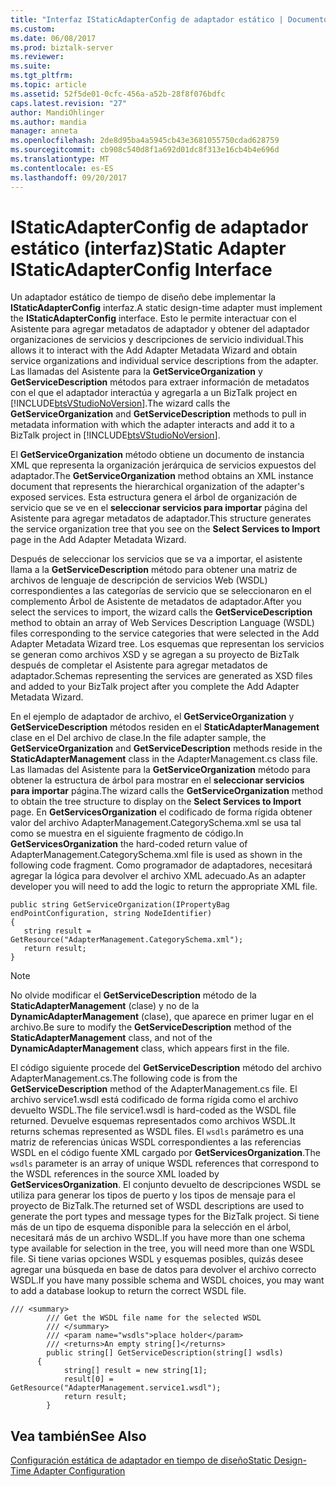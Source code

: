```yaml
---
title: "Interfaz IStaticAdapterConfig de adaptador estático | Documentos de Microsoft"
ms.custom: 
ms.date: 06/08/2017
ms.prod: biztalk-server
ms.reviewer: 
ms.suite: 
ms.tgt_pltfrm: 
ms.topic: article
ms.assetid: 52f5de01-0cfc-456a-a52b-28f8f076bdfc
caps.latest.revision: "27"
author: MandiOhlinger
ms.author: mandia
manager: anneta
ms.openlocfilehash: 2de8d95ba4a5945cb43e3681055750cdad628759
ms.sourcegitcommit: cb908c540d8f1a692d01dc8f313e16cb4b4e696d
ms.translationtype: MT
ms.contentlocale: es-ES
ms.lasthandoff: 09/20/2017
---
```

# <a name="static-adapter-istaticadapterconfig-interface"></a><span data-ttu-id="29a0a-102">IStaticAdapterConfig de adaptador estático (interfaz)</span><span class="sxs-lookup"><span data-stu-id="29a0a-102">Static Adapter IStaticAdapterConfig Interface</span></span>
<span data-ttu-id="29a0a-103">Un adaptador estático de tiempo de diseño debe implementar la **IStaticAdapterConfig** interfaz.</span><span class="sxs-lookup"><span data-stu-id="29a0a-103">A static design-time adapter must implement the **IStaticAdapterConfig** interface.</span></span> <span data-ttu-id="29a0a-104">Esto le permite interactuar con el Asistente para agregar metadatos de adaptador y obtener del adaptador organizaciones de servicios y descripciones de servicio individual.</span><span class="sxs-lookup"><span data-stu-id="29a0a-104">This allows it to interact with the Add Adapter Metadata Wizard and obtain service organizations and individual service descriptions from the adapter.</span></span> <span data-ttu-id="29a0a-105">Las llamadas del Asistente para la **GetServiceOrganization** y **GetServiceDescription** métodos para extraer información de metadatos con el que el adaptador interactúa y agregarla a un BizTalk project en [!INCLUDE[btsVStudioNoVersion](../includes/btsvstudionoversion-md.md)].</span><span class="sxs-lookup"><span data-stu-id="29a0a-105">The wizard calls the **GetServiceOrganization** and **GetServiceDescription** methods to pull in metadata information with which the adapter interacts and add it to a BizTalk project in [!INCLUDE[btsVStudioNoVersion](../includes/btsvstudionoversion-md.md)].</span></span>  
  
 <span data-ttu-id="29a0a-106">El **GetServiceOrganization** método obtiene un documento de instancia XML que representa la organización jerárquica de servicios expuestos del adaptador.</span><span class="sxs-lookup"><span data-stu-id="29a0a-106">The **GetServiceOrganization** method obtains an XML instance document that represents the hierarchical organization of the adapter's exposed services.</span></span> <span data-ttu-id="29a0a-107">Esta estructura genera el árbol de organización de servicio que se ve en el **seleccionar servicios para importar** página del Asistente para agregar metadatos de adaptador.</span><span class="sxs-lookup"><span data-stu-id="29a0a-107">This structure generates the service organization tree that you see on the **Select Services to Import** page in the Add Adapter Metadata Wizard.</span></span>  
  
 <span data-ttu-id="29a0a-108">Después de seleccionar los servicios que se va a importar, el asistente llama a la **GetServiceDescription** método para obtener una matriz de archivos de lenguaje de descripción de servicios Web (WSDL) correspondientes a las categorías de servicio que se seleccionaron en el complemento Árbol de Asistente de metadatos de adaptador.</span><span class="sxs-lookup"><span data-stu-id="29a0a-108">After you select the services to import, the wizard calls the **GetServiceDescription** method to obtain an array of Web Services Description Language (WSDL) files corresponding to the service categories that were selected in the Add Adapter Metadata Wizard tree.</span></span> <span data-ttu-id="29a0a-109">Los esquemas que representan los servicios se generan como archivos XSD y se agregan a su proyecto de BizTalk después de completar el Asistente para agregar metadatos de adaptador.</span><span class="sxs-lookup"><span data-stu-id="29a0a-109">Schemas representing the services are generated as XSD files and added to your BizTalk project after you complete the Add Adapter Metadata Wizard.</span></span>  
  
 <span data-ttu-id="29a0a-110">En el ejemplo de adaptador de archivo, el **GetServiceOrganization** y **GetServiceDescription** métodos residen en el **StaticAdapterManagement** clase en el Del archivo de clase.</span><span class="sxs-lookup"><span data-stu-id="29a0a-110">In the file adapter sample, the **GetServiceOrganization** and **GetServiceDescription** methods reside in the **StaticAdapterManagement** class in the AdapterManagement.cs class file.</span></span> <span data-ttu-id="29a0a-111">Las llamadas del Asistente para la **GetServiceOrganization** método para obtener la estructura de árbol para mostrar en el **seleccionar servicios para importar** página.</span><span class="sxs-lookup"><span data-stu-id="29a0a-111">The wizard calls the **GetServiceOrganization** method to obtain the tree structure to display on the **Select Services to Import** page.</span></span> <span data-ttu-id="29a0a-112">En **GetServicesOrganization** el codificado de forma rígida obtener valor del archivo AdapterManagement.CategorySchema.xml se usa tal como se muestra en el siguiente fragmento de código.</span><span class="sxs-lookup"><span data-stu-id="29a0a-112">In **GetServicesOrganization** the hard-coded return value of AdapterManagement.CategorySchema.xml file is used as shown in the following code fragment.</span></span> <span data-ttu-id="29a0a-113">Como programador de adaptadores, necesitará agregar la lógica para devolver el archivo XML adecuado.</span><span class="sxs-lookup"><span data-stu-id="29a0a-113">As an adapter developer you will need to add the logic to return the appropriate XML file.</span></span>  
  
```  
public string GetServiceOrganization(IPropertyBag endPointConfiguration, string NodeIdentifier)   
{  
   string result = GetResource("AdapterManagement.CategorySchema.xml");  
   return result;  
}  
```  
  
> [!NOTE]
>  <span data-ttu-id="29a0a-114">No olvide modificar el **GetServiceDescription** método de la **StaticAdapterManagement** (clase) y no de la **DynamicAdapterManagement** (clase), que aparece en primer lugar en el archivo.</span><span class="sxs-lookup"><span data-stu-id="29a0a-114">Be sure to modify the **GetServiceDescription** method of the **StaticAdapterManagement** class, and not of the **DynamicAdapterManagement** class, which appears first in the file.</span></span>  
  
 <span data-ttu-id="29a0a-115">El código siguiente procede del **GetServiceDescription** método del archivo AdapterManagement.cs.</span><span class="sxs-lookup"><span data-stu-id="29a0a-115">The following code is from the **GetServiceDescription** method of the AdapterManagement.cs file.</span></span> <span data-ttu-id="29a0a-116">El archivo service1.wsdl está codificado de forma rígida como el archivo devuelto WSDL.</span><span class="sxs-lookup"><span data-stu-id="29a0a-116">The file service1.wsdl is hard-coded as the WSDL file returned.</span></span> <span data-ttu-id="29a0a-117">Devuelve esquemas representados como archivos WSDL.</span><span class="sxs-lookup"><span data-stu-id="29a0a-117">It returns schemas represented as WSDL files.</span></span> <span data-ttu-id="29a0a-118">El `wsdls` parámetro es una matriz de referencias únicas WSDL correspondientes a las referencias WSDL en el código fuente XML cargado por **GetServicesOrganization**.</span><span class="sxs-lookup"><span data-stu-id="29a0a-118">The `wsdls` parameter is an array of unique WSDL references that correspond to the WSDL references in the source XML loaded by **GetServicesOrganization**.</span></span> <span data-ttu-id="29a0a-119">El conjunto devuelto de descripciones WSDL se utiliza para generar los tipos de puerto y los tipos de mensaje para el proyecto de BizTalk.</span><span class="sxs-lookup"><span data-stu-id="29a0a-119">The returned set of WSDL descriptions are used to generate the port types and message types for the BizTalk project.</span></span> <span data-ttu-id="29a0a-120">Si tiene más de un tipo de esquema disponible para la selección en el árbol, necesitará más de un archivo WSDL.</span><span class="sxs-lookup"><span data-stu-id="29a0a-120">If you have more than one schema type available for selection in the tree, you will need more than one WSDL file.</span></span> <span data-ttu-id="29a0a-121">Si tiene varias opciones WSDL y esquemas posibles, quizás desee agregar una búsqueda en base de datos para devolver el archivo correcto WSDL.</span><span class="sxs-lookup"><span data-stu-id="29a0a-121">If you have many possible schema and WSDL choices, you may want to add a database lookup to return the correct WSDL file.</span></span>  
  
```  
/// <summary>     
        /// Get the WSDL file name for the selected WSDL  
        /// </summary>  
        /// <param name="wsdls">place holder</param>  
        /// <returns>An empty string[]</returns>  
        public string[] GetServiceDescription(string[] wsdls)   
      {  
            string[] result = new string[1];  
            result[0] = GetResource("AdapterManagement.service1.wsdl");  
            return result;  
        }  
```  
  
## <a name="see-also"></a><span data-ttu-id="29a0a-122">Vea también</span><span class="sxs-lookup"><span data-stu-id="29a0a-122">See Also</span></span>  
 [<span data-ttu-id="29a0a-123">Configuración estática de adaptador en tiempo de diseño</span><span class="sxs-lookup"><span data-stu-id="29a0a-123">Static Design-Time Adapter Configuration</span></span>](../core/static-design-time-adapter-configuration.md)